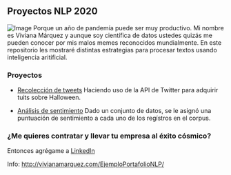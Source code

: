 ## Proyectos NLP 2020

![Image](https://ih1.redbubble.net/image.633487061.1521/st,small,845x845-pad,1000x1000,f8f8f8.u7.jpg)
Porque un año de pandemía puede ser muy productivo. Mi nombre es Viviana Márquez y aunque soy científica de datos ustedes quizás me pueden conocer por mis malos memes reconocidos mundialmente. En este repositorio les mostraré distintas estrategias para procesar textos usando inteligencia aritificial. 
                                                                                                              

### Proyectos

- [Recolección de tweets](https://www.youtube.com/watch?v=dQw4w9WgXcQ&ab_channel=RickAstleyVEVO)
Haciendo uso de la API de Twitter para adquirir tuits sobre Halloween.

- [Análisis de sentimiento](https://www.youtube.com/watch?v=lPhYYRL-llk&ab_channel=manuelcascales)
Dado un conjunto de datos, se le asignó una puntuación de sentimiento a cada uno de los regístros en el corpus.


### ¿Me quieres contratar y llevar tu empresa al éxito cósmico? 

Entonces agrégame a [LinkedIn](https://www.linkedin.com/in/vivianamarquez/)

Info: http://vivianamarquez.com/EjemploPortafolioNLP/
